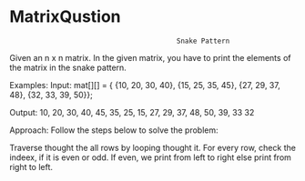 # MatrixQustion
                                             Snake Pattern
Given an n x n matrix. In the given matrix, you have to print the elements of the matrix in the snake pattern.

Examples:
Input: mat[][] = { {10, 20, 30, 40}, 
                   {15, 25, 35, 45},
                   {27, 29, 37, 48},
                    {32, 33, 39, 50}};

Output: 10, 20, 30, 40, 45, 35, 25, 15, 27, 29, 37, 48, 50, 39, 33 32

Approach: Follow the steps below to solve the problem:

Traverse thought the all rows by looping thought it. 
For every row, check the indeex, if it is even or odd. 
If even, we print from left to right 
else print from right to left. 